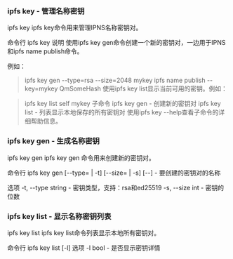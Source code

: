 ### ipfs key - 管理名称密钥
ipfs key
ipfs key命令用来管理IPNS名称密钥对。

命令行
ipfs key
说明
使用ipfs key gen命令创建一个新的密钥对，一边用于IPNS和ipfs name publish命令。

例如：

> ipfs key gen --type=rsa --size=2048 mykey
> ipfs name publish --key=mykey QmSomeHash
使用ipfs key list显示当前可用的密钥。例如：

> ipfs key list
self
mykey
子命令
ipfs key gen <name> - 创建新的密钥对
ipfs key list       - 列表显示本地保存的所有密钥对
使用ipfs key <subcmd> --help查看子命令的详细帮助信息。

### ipfs key gen - 生成名称密钥
ipfs key gen
ipfs key gen <name>命令用来创建新的密钥对。

命令行
ipfs key gen [--type=<type> | -t] [--size=<size> | -s] [--] <name>
<name> - 要创建的密钥对的名称

选项
-t, --type string - 密钥类型，支持：rsa和ed25519
-s, --size int    - 密钥的位数

### ipfs key list - 显示名称密钥列表
ipfs key list
ipfs key list命令列表显示本地所有密钥对。

命令行
ipfs key list [-l]
选项
-l bool - 是否显示密钥详情
